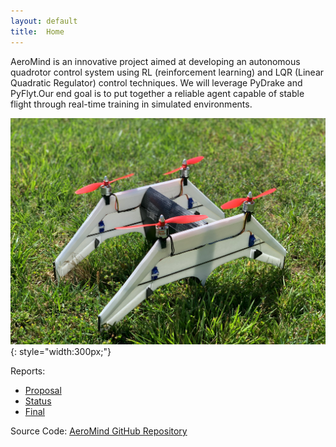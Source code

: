 ```yaml
---
layout: default
title:  Home
---
```


AeroMind is an innovative project aimed at developing an autonomous quadrotor control system using RL (reinforcement learning) and LQR (Linear Quadratic Regulator) control techniques. We will leverage PyDrake and PyFlyt.Our end goal is to put together a reliable agent capable of stable flight through real-time training in simulated environments. 

![Quadrotor](assets/images/quad.png){: style="width:300px;"}


Reports:

- [Proposal](proposal.html)
- [Status](status.html)
- [Final](final.html)


Source Code: [AeroMind GitHub Repository](https://github.com/fermayda/AeroMind)


